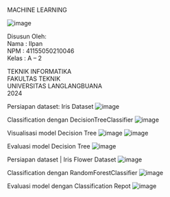 MACHINE LEARNING <br>

![image](https://github.com/user-attachments/assets/fd62f4c7-2509-4a44-ae92-7a8fedaedaa3) <br>

Disusun Oleh: <br>
Nama : Ilpan<br>
NPM : 41155050210046<br>
Kelas : A – 2<br>


TEKNIK INFORMATIKA <br>
FAKULTAS TEKNIK<br>
UNIVERSITAS LANGLANGBUANA 
<br>
2024<br>
 
Persiapan dataset: Iris Dataset
![image](https://github.com/user-attachments/assets/f0be40a5-21d3-469b-9448-952c071be229)

Classification dengan DecisionTreeClassifier
![image](https://github.com/user-attachments/assets/afc3e4b4-58f9-4667-a5a3-2931eab6810a)

Visualisasi model Decision Tree
![image](https://github.com/user-attachments/assets/4913cb71-4a4e-41f5-aec6-40c4d7b0e495)
![image](https://github.com/user-attachments/assets/5a4e92e2-9391-492f-9282-bbead1596871)

Evaluasi model Decision Tree
![image](https://github.com/user-attachments/assets/6e9e6f0f-cdb5-4869-a584-935bbcf7e570)
 
Persiapan dataset | Iris Flower Dataset
![image](https://github.com/user-attachments/assets/df8f423e-0b0a-4016-bcca-d3611bac2ea9)

Classification dengan RandomForestClassifier
![image](https://github.com/user-attachments/assets/191831fc-daf5-452a-80f5-ec37b7a987a6)

Evaluasi model dengan Classification Repot
![image](https://github.com/user-attachments/assets/4f7dde36-ac58-42a2-aa89-bed69a8ddcc7)



